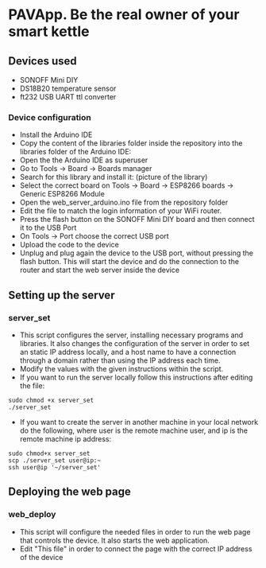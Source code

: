 # PAVApp. Be the real owner of your smart kettle

## Devices used
* SONOFF Mini DIY
* DS18B20 temperature sensor
* ft232 USB UART ttl converter

### Device configuration
* Install the Arduino IDE
* Copy the content of the libraries folder inside the repository into the libraries folder of the Arduino IDE:
* Open the the Arduino IDE as superuser
* Go to Tools -> Board -> Boards manager
* Search for this library and install it: (picture of the library)
* Select the correct board on Tools -> Board -> ESP8266 boards -> Generic ESP8266 Module
* Open the web_server_arduino.ino file from the repository folder
* Edit the file to match the login information of your WiFi router.
* Press the flash button on the SONOFF Mini DIY board and then connect it to the USB Port
* On Tools -> Port choose the correct USB port
* Upload the code to the device
* Unplug and plug again the device to the USB port, without pressing the flash button. This will start the device and do the connection to the router and start the web server inside the device

## Setting up the server
### server_set
* This script configures the server, installing necessary programs and libraries. It also changes the configuration of the server in order to set an static IP address locally, and a host name to have a connection through a domain rather than using the IP address each time.
* Modify the values with the given instructions within the script.
* If you want to run the server locally follow this instructions after editing the file:
```
sudo chmod +x server_set
./server_set
```

* If you want to create the server in another machine in your local network do the following, where user is the remote machine user, and ip is the remote machine ip address:
```
sudo chmod+x server_set
scp ./server_set user@ip:~
ssh user@ip '~/server_set'
```

## Deploying the web page
### web_deploy
* This script will configure the needed files in order to run the web page that controls the device. It also starts the web application.
* Edit "This file" in order to connect the page with the correct IP address of the device
